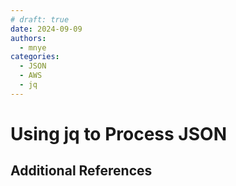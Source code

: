 ```yaml
---
# draft: true
date: 2024-09-09
authors:
  - mnye
categories:
  - JSON
  - AWS
  - jq
---
```


# Using jq to Process JSON


## Additional References

[^1]: https://jqlang.github.io/jq/
[^2]: https://github.com/jqlang/jq
